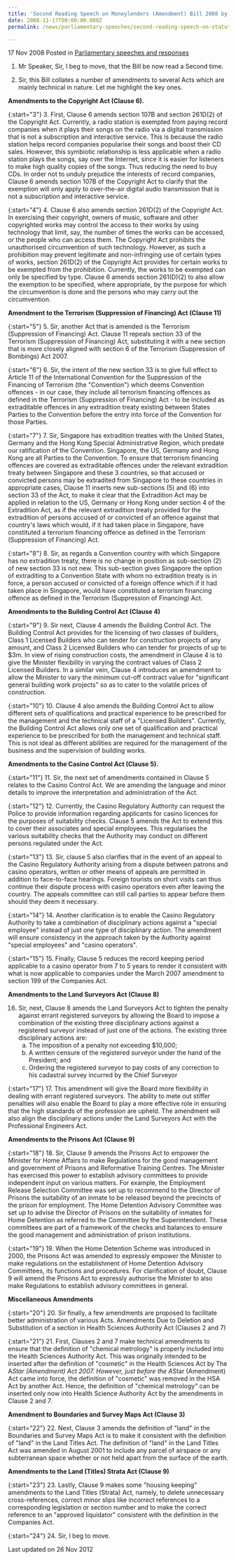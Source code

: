 ```yaml
---
title: 'Second Reading Speech on Moneylenders (Amendment) Bill 2008 by Senior Minister of State Assoc Prof Ho Peng Kee'
date: 2008-11-17T00:00:00.000Z
permalink: /news/parliamentary-speeches/second-reading-speech-on-statutes-misc-amendments-bill-2008-by-senior-minister-of-state-assoc/

---
```




17 Nov 2008 Posted in [Parliamentary speeches and responses](/news/parliamentary-speeches)


1. Mr Speaker, Sir, I beg to move, that the Bill be now read a Second time.

2. Sir, this Bill collates a number of amendments to several Acts which are mainly technical in nature. Let me highlight the key ones.


**Amendments to the Copyright Act (Clause 6).**

{:start="3"}
3. First, Clause 6 amends section 107B and section 261D(2) of the Copyright Act. Currently, a radio station is exempted from paying record companies when it plays their songs on the radio via a digital transmission that is not a subscription and interactive service. This is because the radio station helps record companies popularise their songs and boost their CD sales. However, this symbiotic relationship is less applicable when a radio station plays the songs, say over the Internet, since it is easier for listeners to make high quality copies of the songs. Thus reducing the need to buy CDs. In order not to unduly prejudice the interests of record companies, Clause 6 amends section 107B of the Copyright Act to clarify that the exemption will only apply to over-the-air digital audio transmission that is not a subscription and interactive service.

{:start="4"}
4. Clause 6 also amends section 261D(2) of the Copyright Act. In exercising their copyright, owners of music, software and other copyrighted works may control the access to their works by using technology that limit, say, the number of times the works can be accessed, or the people who can access them. The Copyright Act prohibits the unauthorised circumvention of such technology. However, as such a prohibition may prevent legitimate and non-infringing use of certain types of works, section 261D(2) of the Copyright Act provides for certain works to be exempted from the prohibition. Currently, the works to be exempted can only be specified by type. Clause 6 amends section 261(D)(2) to also allow the exemption to be specified, where appropriate, by the purpose for which the circumvention is done and the persons who may carry out the circumvention.


**Amendment to the Terrorism (Suppression of Financing) Act (Clause 11)**

{:start="5"}
5. Sir, another Act that is amended is the Terrorism (Suppression of Financing) Act. Clause 11 repeals section 33 of the Terrorism (Suppression of Financing) Act, substituting it with a new section that is more closely aligned with section 6 of the Terrorism (Suppression of Bombings) Act 2007.

{:start="6"}
6. Sir, the intent of the new section 33 is to give full effect to Article 11 of the International Convention for the Suppression of the Financing of Terrorism (the "Convention") which deems Convention offences - in our case, they include all terrorism financing offences as defined in the Terrorism (Suppression of Financing) Act - to be included as extraditable offences in any extradition treaty existing between States Parties to the Convention before the entry into force of the Convention for those Parties.

{:start="7"}
7. Sir, Singapore has extradition treaties with the United States, Germany and the Hong Kong Special Administrative Region, which predate our ratification of the Convention. Singapore, the US, Germany and Hong Kong are all Parties to the Convention. To ensure that terrorism financing offences are covered as extraditable offences under the relevant extradition treaty between Singapore and these 3 countries, so that accused or convicted persons may be extradited from Singapore to these countries in appropriate cases, Clause 11 inserts new sub-sections (5) and (6) into section 33 of the Act, to make it clear that the Extradition Act may be applied in relation to the US, Germany or Hong Kong under section 4 of the Extradition Act, as if the relevant extradition treaty provided for the extradition of persons accused of or convicted of an offence against that country's laws which would, if it had taken place in Singapore, have constituted a terrorism financing offence as defined in the Terrorism (Suppression of Financing) Act.

{:start="8"}
8. Sir, as regards a Convention country with which Singapore has no extradition treaty, there is no change in position as sub-section (2) of new section 33 is not new. This sub-section gives Singapore the option of extraditing to a Convention State with whom no extradition treaty is in force, a person accused or convicted of a foreign offence which if it had taken place in Singapore, would have constituted a terrorism financing offence as defined in the Terrorism (Suppression of Financing) Act.


**Amendments to the Building Control Act (Clause 4)**

{:start="9"}
9. Sir next, Clause 4 amends the Building Control Act. The Building Control Act provides for the licensing of two classes of builders, Class 1 Licensed Builders who can tender for construction projects of any amount, and Class 2 Licensed Builders who can tender for projects of up to $3m. In view of rising construction costs, the amendment in Clause 4 is to give the Minister flexibility in varying the contract values of Class 2 Licensed Builders. In a similar vein, Clause 4 introduces an amendment to allow the Minister to vary the minimum cut-off contract value for "significant general building work projects" so as to cater to the volatile prices of construction.

{:start="10"}
10. Clause 4 also amends the Building Control Act to allow different sets of qualifications and practical experience to be prescribed for the management and the technical staff of a "Licensed Builders". Currently, the Building Control Act allows only one set of qualification and practical experience to be prescribed for both the management and technical staff. This is not ideal as different abilities are required for the management of the business and the supervision of building works.

**Amendments to the Casino Control Act (Clause 5).**

{:start="11"}
11. Sir, the next set of amendments contained in Clause 5 relates to the Casino Control Act. We are amending the language and minor details to improve the interpretation and administration of the Act.

{:start="12"}
12. Currently, the Casino Regulatory Authority can request the Police to provide information regarding applicants for casino licences for the purposes of suitability checks. Clause 5 amends the Act to extend this to cover their associates and special employees. This regularises the various suitability checks that the Authority may conduct on different persons regulated under the Act.

{:start="13"}
13. Sir, clause 5 also clarifies that in the event of an appeal to the Casino Regulatory Authority arising from a dispute between patrons and casino operators, written or other means of appeals are permitted in addition to face-to-face hearings. Foreign tourists on short visits can thus continue their dispute process with casino operators even after leaving the country. The appeals committee can still call parties to appear before them should they deem it necessary.

{:start="14"}
14. Another clarification is to enable the Casino Regulatory Authority to take a combination of disciplinary actions against a "special employee" instead of just one type of disciplinary action. The amendment will ensure consistency in the approach taken by the Authority against "special employees" and "casino operators".

{:start="15"}
15. Finally, Clause 5 reduces the record keeping period applicable to a casino operator from 7 to 5 years to render it consistent with what is now applicable to companies under the March 2007 amendment to section 199 of the Companies Act.

**Amendments to the Land Surveyors Act (Clause 8)**

<ol start="16">
<li>Sir, next, Clause 8 amends the Land Surveyors Act to tighten the penalty against errant registered surveyors by allowing the Board to impose a combination of the existing three disciplinary actions against a registered surveyor instead of just one of the actions. The existing three disciplinary actions are:
<ol style="list-style-type: lower-alpha">
<li>The imposition of a penalty not exceeding $10,000; </li>

<li>A written censure of the registered surveyor under the hand of the President; and </li>

<li>Ordering the registered surveyor to pay costs of any correction to his cadastral survey incurred by the Chief Surveyor </li>

</ol>

</li>
</ol>

{:start="17"}
17. This amendment will give the Board more flexibility in dealing with errant registered surveyors. The ability to mete out stiffer penalties will also enable the Board to play a more effective role in ensuring that the high standards of the profession are upheld. The amendment will also align the disciplinary actions under the Land Surveyors Act with the Professional Engineers Act.

**Amendments to the Prisons Act (Clause 9)**

{:start="18"}
18. Sir, Clause 9 amends the Prisons Act to empower the Minister for Home Affairs to make Regulations for the good management and government of Prisons and Reformative Training Centres. The Minister has exercised this power to establish advisory committees to provide independent input on various matters. For example, the Employment Release Selection Committee was set up to recommend to the Director of Prisons the suitability of an inmate to be released beyond the precincts of the prison for employment. The Home Detention Advisory Committee was set up to advise the Director of Prisons on the suitability of inmates for Home Detention as referred to the Committee by the Superintendent. These committees are part of a framework of the checks and balances to ensure the good management and administration of prison institutions.

{:start="19"}
19. When the Home Detention Scheme was introduced in 2000, the Prisons Act was amended to expressly empower the Minister to make regulations on the establishment of Home Detention Advisory Committees, its functions and procedures. For clarification of doubt, Clause 9 will amend the Prisons Act to expressly authorise the Minister to also make Regulations to establish advisory committees in general.

**Miscellaneous Amendments**

{:start="20"}
20. Sir finally, a few amendments are proposed to facilitate better administration of various Acts.
Amendments Due to Deletion and Substitution of a section in Health Sciences Authority Act (Clauses 2 and 7)

{:start="21"}
21. First, Clauses 2 and 7 make technical amendments to ensure that the definition of "chemical metrology" is properly included into the Health Sciences Authority Act. This was originally intended to be inserted after the definition of "cosmetic" in the Health Sciences Act by The A*Star (Amendment) Act 2007. However, just before the A*Star (Amendment) Act came into force, the definition of "cosmetic" was removed in the HSA Act by another Act. Hence, the definition of "chemical metrology" can be inserted only now into Health Science Authority Act by the amendments in Clause 2 and 7.


**Amendment to Boundaries and Survey Maps Act (Clause 3)**

{:start="22"}
22. Next, Clause 3 amends the definition of "land" in the Boundaries and Survey Maps Act is to make it consistent with the definition of "land" in the Land Titles Act. The definition of "land" in the Land Titles Act was amended in August 2001 to include any parcel of airspace or any subterranean space whether or not held apart from the surface of the earth.

**Amendments to the Land (Titles) Strata Act (Clause 9)**

{:start="23"}
23. Lastly, Clause 9 makes some "housing keeping" amendments to the Land Titles (Strata) Act, namely, to delete unnecessary cross-references, correct minor slips like incorrect references to a corresponding legislation or section number and to make the correct reference to an "approved liquidator" consistent with the definition in the Companies Act.

{:start="24"}
24. Sir, I beg to move.


<p class="right-side-updated">Last updated on 26 Nov 2012</p> 
